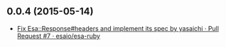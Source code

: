 ## 0.0.4 (2015-05-14)
- [Fix Esa::Response#headers and implement its spec by yasaichi · Pull Request #7 · esaio/esa-ruby](https://github.com/esaio/esa-ruby/pull/7)
